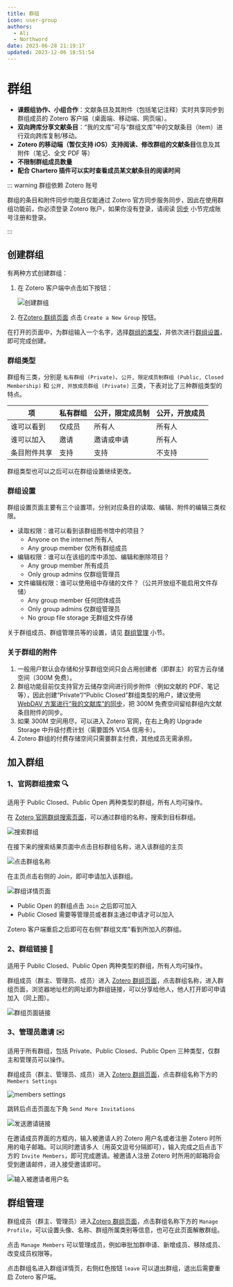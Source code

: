 ```yaml
---
title: 群组
icon: user-group
authors:
  - Ali
  - Northword
date: 2023-06-28 21:19:17
updated: 2023-12-06 18:51:54
---
```


# 群组

<Badge text="高级" />

- **课题组协作、小组合作**：文献条目及其附件（包括笔记注释）实时共享同步到群组成员的 Zotero 客户端（桌面端、移动端、网页端）。
- **双向跨库分享文献条目**：“我的文库”可与“群组文库”中的文献条目（item）进行双向跨库复制/移动。
- **Zotero 的移动端（暂仅支持 iOS）支持阅读、修改群组的文献条目**信息及其附件（笔记、全文 PDF 等）
- **不限制群组成员数量**
- **配合 Chartero 插件可以实时查看成员某文献条目的阅读时间**

::: warning 群组依赖 Zotero 账号

群组的条目和附件同步均能且仅能通过 Zotero 官方同步服务同步，因此在使用群组功能前，你必须登录 Zotero 账户，如果你没有登录，请阅读 [同步](./sync.md#数据的同步) 小节完成账号注册和登录。

:::

## 创建群组

有两种方式创建群组：

1. 在 Zotero 客户端中点击如下按钮：

   ![创建群组](../assets/images/image-zotero-group-new-group.png)

2. 在[Zotero 群组页面](https://www.zotero.org/groups) 点击 `Create a New Group` 按钮。

在打开的页面中，为群组输入一个名字，选择[群组的类型](#群组类型)，并依次进行[群组设置](#群组设置)，即可完成创建。

### 群组类型

群组有三类，分别是 `私有群组 (Private)`、`公开, 限定成员制群组 (Public, Closed Membership)` 和 `公开, 开放成员群组 (Private)` 三类，下表对比了三种群组类型的特点。

| 项           | 私有群组 | 公开，限定成员制 | 公开，开放成员 |
| ------------ | -------- | ---------------- | -------------- |
| 谁可以看到   | 仅成员   | 所有人           | 所有人         |
| 谁可以加入   | 邀请     | 邀请或申请       | 所有人         |
| 条目附件共享 | 支持     | 支持             | 不支持         |

群组类型也可以之后可以在群组设置继续更改。

### 群组设置

群组设置页面主要有三个设置项，分别对应条目的读取、编辑、附件的编辑三类权限。

- 读取权限：谁可以看到该群组图书馆中的项目？
  - Anyone on the internet 所有人
  - Any group member 仅所有群组成员
- 编辑权限：谁可以在该组的库中添加、编辑和删除项目？
  - Any group member 所有成员
  - Only group admins 仅群组管理员
- 文件编辑权限：谁可以使用组中存储的文件？（公共开放组不能启用文件存储）
  - Any group member 任何团体成员
  - Only group admins 仅群组管理员
  - No group file storage 无群组文件存储

关于群组成员、群组管理员等的设置，请见 [群组管理](#群组管理) 小节。

### 关于群组的附件

1. 一般用户默认会存储和分享群组空间只会占用创建者（即群主）的官方云存储空间（300M 免费）。
2. 群组功能目前仅支持官方云储存空间进行同步附件（例如文献的 PDF、笔记等），因此创建“Private”/“Public Closed”群组类型的用户，建议使用 [WebDAV 方案进行“我的文献库”的同步](./sync.md#通过-webdav-同步附件)，把 300M 免费空间留给群组内文献条目附件的同步。
3. 如果 300M 空间用尽，可以进入 Zotero 官网，在右上角的 Upgrade Storage 中升级付费计划（需要国外 VISA 信用卡）。
4. Zotero 群组的付费存储空间只需要群主付费，其他成员无需承担。

## 加入群组

### 1、官网群组搜索 🔍

适用于 Public Closed、Public Open 两种类型的群组，所有人均可操作。

在 [Zotero 官网群组搜索页面](https://www.zotero.org/search/type/group)，可以通过群组的名称，搜索到目标群组。

![搜索群组](../assets/images/image-group-10.png)

在接下来的搜索结果页面中点击目标群组名称，进入该群组的主页

![点击群组名称](../assets/images/image-group-11.png)

在主页点击右侧的 Join，即可申请加入该群组。

![群组详情页面](../assets/images/image-group-12.png)

- Public Open 的群组点击 `Join` 之后即可加入
- Public Closed 需要等管理员或者群主通过申请才可以加入

Zotero 客户端重启之后即可在右侧"群组文库"看到所加入的群组。

### 2、群组链接 🔗

适用于 Public Closed、Public Open 两种类型的群组，所有人均可操作。

群组成员（群主、管理员、成员）进入 [Zotero 群组页面](https://www.zotero.org/groups/)，点击群组名称，进入群组页面，浏览器地址栏的网址即为群组链接，可以分享给他人，他人打开即可申请加入（同上图）。

![群组页面链接](../assets/images/image-group-13.png)

### 3、管理员邀请 ✉️

适用于所有群组，包括 Private、Public Closed、Public Open 三种类型，仅群主和管理员可以操作。

群组成员（群主、管理员、成员）进入 [Zotero 群组页面](https://www.zotero.org/groups/)，点击群组名称下方的 `Members Settings`

![members settings](../assets/images/image-group-14.png)

跳转后点击页面左下角 `Send More Invitations`

![发送邀请链接](../assets/images/image-group-15.png)

在邀请成员界面的方框内，输入被邀请人的 Zotero 用户名或者注册 Zotero 时所用的电子邮箱。可以同时邀请多人（用英文逗号分隔即可），输入完成之后点击下方的 `Invite Members`，即可完成邀请。被邀请人注册 Zotero 时所用的邮箱将会受到邀请邮件，进入接受邀请即可。

![输入被邀请者用户名](../assets/images/image-group-16.png)

## 群组管理

群组成员（群主、管理员）进入[Zotero 群组页面](https://www.zotero.org/groups/)，点击群组名称下方的 `Manage Profile`，可以设置头像、名称、群组所属类别等信息，也可在此页面解散群组。

点击 `Manage Members` 可以管理成员，例如审批加群申请、新增成员、移除成员、改变成员权限等。

点击群组名进入群组详情页，右侧红色按钮 `leave` 可以退出群组，退出后需要重启 Zotero 客户端。
